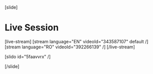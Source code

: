 [slide]
# Live Session

[live-stream]
[stream language="EN" videoId="343587107" default /]
[stream language="RO" videoId="392266139" /]
[/live-stream]

[slido id="5faavvrx" /]

[/slide]